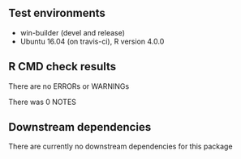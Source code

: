 ## Test environments
* win-builder (devel and release)
* Ubuntu 16.04 (on travis-ci), R version 4.0.0

## R CMD check results
There are no ERRORs or WARNINGs

There was 0 NOTES

## Downstream dependencies
There are currently no downstream dependencies for this package
